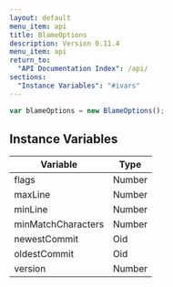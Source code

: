 ```yaml
---
layout: default
menu_item: api
title: BlameOptions
description: Version 0.11.4
menu_item: api
return_to:
  "API Documentation Index": /api/
sections:
  "Instance Variables": "#ivars"
---
```


```js
var blameOptions = new BlameOptions();
```

## <a name="ivars"></a>Instance Variables

| Variable | Type |
| --- | --- |
| <a name="flags"></a>flags | Number |
| <a name="maxLine"></a>maxLine | Number |
| <a name="minLine"></a>minLine | Number |
| <a name="minMatchCharacters"></a>minMatchCharacters | Number |
| <a name="newestCommit"></a>newestCommit | Oid |
| <a name="oldestCommit"></a>oldestCommit | Oid |
| <a name="version"></a>version | Number |

